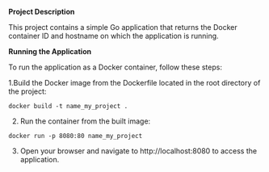 **Project Description**  

This project contains a simple Go application that returns the Docker container ID and hostname on which the application is running.  


**Running the Application**  

To run the application as a Docker container, follow these steps:  

1.Build the Docker image from the Dockerfile located in the root directory of the project:  

`docker build -t name_my_project .`  

2. Run the container from the built image:  

`docker run -p 8080:80 name_my_project`  

3. Open your browser and navigate to http://localhost:8080 to access the application.


